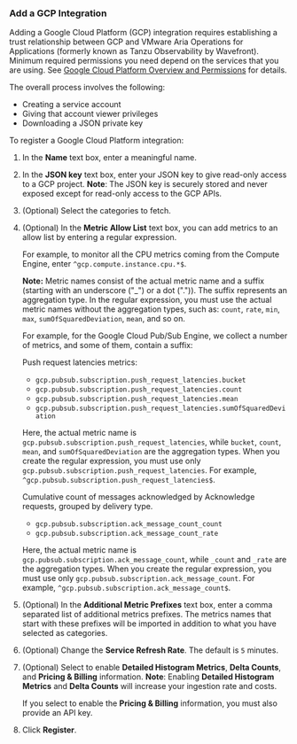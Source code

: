 ### Add a GCP Integration

Adding a Google Cloud Platform (GCP) integration requires establishing a trust relationship between GCP and VMware Aria Operations for Applications (formerly known as Tanzu Observability by Wavefront). Minimum required permissions you need depend on the services that you are using. See [Google Cloud Platform Overview and Permissions](http://docs.wavefront.com/integrations_gcp_overview.html) for details.

The overall process involves the following:

* Creating a service account
* Giving that account viewer privileges 
* Downloading a JSON private key

To register a Google Cloud Platform integration:

1. In the **Name** text box, enter a meaningful name.
2. In the **JSON key** text box, enter your JSON key to give read-only access to a GCP project.
   **Note**: The JSON key is securely stored and never exposed except for read-only access to the GCP APIs. 
3. (Optional) Select the categories to fetch.
4. (Optional) In the **Metric Allow List** text box, you can add metrics to an allow list by entering a regular expression. 
    
    For example, to monitor all the CPU metrics coming from the Compute Engine, enter <code>^gcp.compute.instance.cpu.*$</code>.
    
   <strong>Note:</strong> Metric names consist of the actual metric name and a suffix (starting with an underscore ("_") or a dot (".")). The suffix represents an aggregation type. In the regular expression, you must use the actual metric names without the aggregation types, such as: <code>count</code>, <code>rate</code>, <code>min</code>, <code>max</code>, <code>sumOfSquaredDeviation</code>, <code>mean</code>, and so on.

   For example, for the Google Cloud Pub/Sub Engine, we collect a number of metrics, and some of them, contain a suffix:

   Push request latencies metrics:

    * <code>gcp.pubsub.subscription.push_request_latencies.bucket</code>
    * <code>gcp.pubsub.subscription.push_request_latencies.count</code>
    * <code>gcp.pubsub.subscription.push_request_latencies.mean</code>
    * <code>gcp.pubsub.subscription.push_request_latencies.sumOfSquaredDeviation</code>
   
   Here, the actual metric name is <code>gcp.pubsub.subscription.push_request_latencies</code>, while <code>bucket</code>, <code>count</code>, <code>mean</code>, and <code>sumOfSquaredDeviation</code> are the aggregation types. When you create the regular expression, you must use only <code>gcp.pubsub.subscription.push_request_latencies</code>. For example, <code>^gcp.pubsub.subscription.push_request_latencies$</code>.


   Cumulative count of messages acknowledged by Acknowledge requests, grouped by delivery type.
   
    * <code>gcp.pubsub.subscription.ack_message_count_count</code>
    * <code>gcp.pubsub.subscription.ack_message_count_rate</code>

   Here, the actual metric name is <code>gcp.pubsub.subscription.ack_message_count</code>, while <code>_count</code> and <code>_rate</code> are the aggregation types. When you create the regular expression, you must use only <code>gcp.pubsub.subscription.ack_message_count</code>. For example, <code>^gcp.pubsub.subscription.ack_message_count$</code>.

5. (Optional) In the **Additional Metric Prefixes** text box, enter a comma separated list of additional metrics prefixes. 
   The metrics names that start with these prefixes will be imported in addition to what you have selected as categories.
6. (Optional) Change the **Service Refresh Rate**. The default is `5` minutes.
7. (Optional) Select to enable **Detailed Histogram Metrics**, **Delta Counts**, and **Pricing & Billing** information.
   **Note**: Enabling **Detailed Histogram Metrics** and **Delta Counts** will increase your ingestion rate and costs. 
   
   If you select to enable the **Pricing & Billing** information, you must also provide an API key.

8. Click **Register**.
